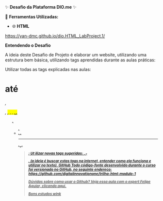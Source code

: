 ✨ **Desafio da Plataforma DIO.me** ✨

📌 **Ferramentas Utilizadas:**
- 🌐 **HTML**  

https://yan-dmc.github.io/dio.HTML_LabProject.1/

**Entendendo o Desafio**
 
A ideia deste Desafio de Projeto é elaborar um website, utilizando uma estrutura bem básica, utilizando tags aprendidas durante as aulas práticas:
 
Utilizar todas as tags explicadas nas aulas: <h1/> até <h6/>, <p >, <mark >, <small >, <i >, <u >, <strong >, <ol >, <ul >, <li >, <a >,  <hr > ,  <sub > , <sup > , <blockquote >;
Ut ilizar novas tags sugeridas: <font >, <del >, <p >, <abbr > (a ideia é buscar estas tags na internet, entender como ela funciona e utilizar no texto).
GitHub
Todo código-fonte desenvolvido durante o curso foi versionado no GitHub, no seguinte endereço:
https://github.com/digitalinnovationone/trilha-html-modulo-1
 
Dúvidas sobre como usar o Github?
Veja essa aula com o expert Felipe Aguiar, clicando aqui.
 
Bons estudos wink
 
